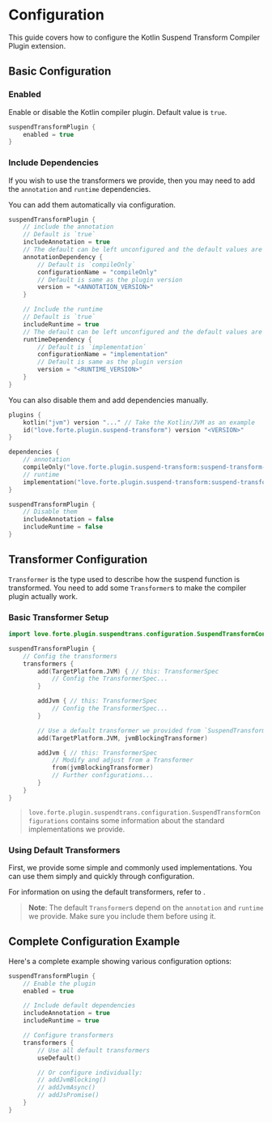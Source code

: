 # Configuration

This guide covers how to configure the Kotlin Suspend Transform Compiler Plugin extension.

## Basic Configuration

### Enabled

Enable or disable the Kotlin compiler plugin.
Default value is `true`.

```kotlin
suspendTransformPlugin {
    enabled = true
}
```

### Include Dependencies

If you wish to use the transformers we provide, then you may need to add the `annotation` and `runtime` dependencies.

You can add them automatically via configuration.

```kotlin
suspendTransformPlugin {
    // include the annotation
    // Default is `true`
    includeAnnotation = true
    // The default can be left unconfigured and the default values are used exclusively.
    annotationDependency {
        // Default is `compileOnly`
        configurationName = "compileOnly"
        // Default is same as the plugin version
        version = "<ANNOTATION_VERSION>"
    }

    // Include the runtime
    // Default is `true`
    includeRuntime = true
    // The default can be left unconfigured and the default values are used exclusively.
    runtimeDependency {
        // Default is `implementation`
        configurationName = "implementation"
        // Default is same as the plugin version
        version = "<RUNTIME_VERSION>"
    }
}
```

You can also disable them and add dependencies manually.

```kotlin
plugins {
    kotlin("jvm") version "..." // Take the Kotlin/JVM as an example
    id("love.forte.plugin.suspend-transform") version "<VERSION>"
}

dependencies {
    // annotation
    compileOnly("love.forte.plugin.suspend-transform:suspend-transform-annotation:<VERSION>")
    // runtime
    implementation("love.forte.plugin.suspend-transform:suspend-transform-runtime:<VERSION>")
}

suspendTransformPlugin {
    // Disable them
    includeAnnotation = false
    includeRuntime = false
}
```

## Transformer Configuration

`Transformer` is the type used to describe how the suspend function is transformed.
You need to add some `Transformer`s to make the compiler plugin actually work.

### Basic Transformer Setup

```kotlin
import love.forte.plugin.suspendtrans.configuration.SuspendTransformConfigurations

suspendTransformPlugin {
    // Config the transformers
    transformers {
        add(TargetPlatform.JVM) { // this: TransformerSpec
            // Config the TransformerSpec...
        }

        addJvm { // this: TransformerSpec
            // Config the TransformerSpec...
        }

        // Use a default transformer we provided from `SuspendTransformConfigurations`
        add(TargetPlatform.JVM, jvmBlockingTransformer)

        addJvm { // this: TransformerSpec
            // Modify and adjust from a Transformer
            from(jvmBlockingTransformer)
            // Further configurations...
        }
    }
}
```

> `love.forte.plugin.suspendtrans.configuration.SuspendTransformConfigurations`
> contains some information about the standard implementations we provide.

### Using Default Transformers

First, we provide some simple and commonly used implementations.
You can use them simply and quickly through configuration.

For information on using the default transformers, 
refer to [](Default-Transformers.md).

> **Note**: The default `Transformer`s depend on the `annotation` and `runtime` we provide.
> Make sure you include them before using it.

## Complete Configuration Example

Here's a complete example showing various configuration options:

```kotlin
suspendTransformPlugin {
    // Enable the plugin
    enabled = true

    // Include default dependencies
    includeAnnotation = true
    includeRuntime = true

    // Configure transformers
    transformers {
        // Use all default transformers
        useDefault()

        // Or configure individually:
        // addJvmBlocking()
        // addJvmAsync()
        // addJsPromise()
    }
}
```